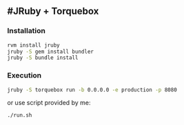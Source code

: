 #JRuby + Torquebox
------------------

### Installation
```bash
rvm install jruby
jruby -S gem install bundler
jruby -S bundle install
```

### Execution
```bash
jruby -S torquebox run -b 0.0.0.0 -e production -p 8080
```

or use script provided by me:

```bash
./run.sh
```

